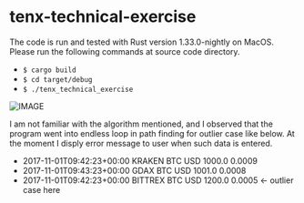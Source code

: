 # tenx-technical-exercise

The code is run and tested with Rust version 1.33.0-nightly on MacOS. Please run the following commands at source code directory.
* `$ cargo build`
* `$ cd target/debug`
* `$ ./tenx_technical_exercise`

![IMAGE](https://user-images.githubusercontent.com/156037/53299445-3307f780-3875-11e9-8286-47bc88ee3529.png)

I am not familiar with the algorithm mentioned, and I observed that the program went into endless loop in path finding for outlier case like below. At the moment I disply error message to user when such data is entered.

* 2017-11-01T09:42:23+00:00 KRAKEN BTC USD 1000.0 0.0009
* 2017-11-01T09:43:23+00:00 GDAX BTC USD 1001.0 0.0008
* 2017-11-01T09:42:23+00:00 BITTREX BTC USD 1200.0 0.0005 <- outlier case here
